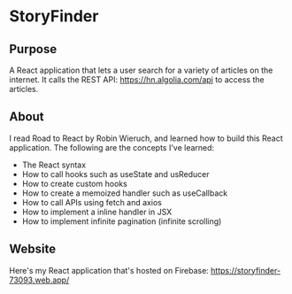 # StoryFinder

## Purpose
A React application that lets a user search for a variety of articles on the internet. It calls the REST API: https://hn.algolia.com/api
to access the articles.

## About
I read Road to React by Robin Wieruch, and learned how to build this React application. The following are the concepts I've learned:

* The React syntax
* How to call hooks such as useState and usReducer
* How to create custom hooks
* How to create a memoized handler such as useCallback
* How to call APIs using fetch and axios 
* How to implement a inline handler in JSX
* How to implement infinite pagination (infinite scrolling)

## Website
Here's my React application that's hosted on Firebase:
https://storyfinder-73093.web.app/
